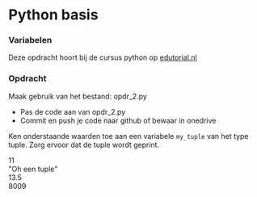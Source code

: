 # Python basis

### Variabelen
Deze opdracht hoort bij de cursus python op [edutorial.nl](https://www.edutorial.nl/course/python)

### Opdracht
Maak gebruik van het bestand: opdr_2.py
* Pas de code aan van opdr_2.py
* Commit en push je code naar github of bewaar in onedrive

Ken onderstaande waarden toe aan een variabele `my_tuple` van het type tuple.
Zorg ervoor dat de tuple wordt geprint.

11   
"Oh een tuple"   
13.5   
8009  



